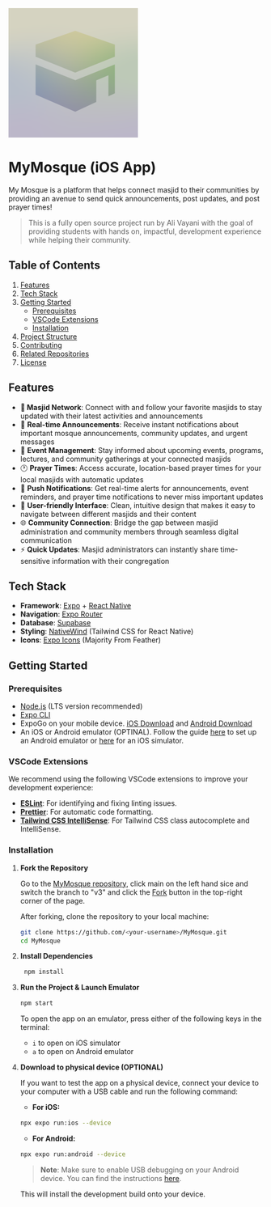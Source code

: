 ![MyMosque Logo](https://github.com/ali-vayani/MyMosque/blob/v3/assets/images/icon.png)

# MyMosque (iOS App)

My Mosque is a platform that helps connect masjid to their communities by providing an avenue to send quick announcements, post updates, and post prayer times!

> This is a fully open source project run by Ali Vayani with the goal of providing students with hands on, impactful, development experience while helping their community.


## Table of Contents
1. [Features](#features)
2. [Tech Stack](#tech-stack)
3. [Getting Started](#getting-started)
   - [Prerequisites](#prerequisites)
   - [VSCode Extensions](#vscode-extensions)
   - [Installation](#installation)
4. [Project Structure](#project-structure)
5. [Contributing](#contributing)
6. [Related Repositories](#related-repositories)
7. [License](#license)

## Features
- **🕌 Masjid Network**: Connect with and follow your favorite masjids to stay updated with their latest activities and announcements
- 📢 **Real-time Announcements**: Receive instant notifications about important mosque announcements, community updates, and urgent messages
- 📅 **Event Management**: Stay informed about upcoming events, programs, lectures, and community gatherings at your connected masjids
- 🕐 **Prayer Times**: Access accurate, location-based prayer times for your local masjids with automatic updates
- 🔔 **Push Notifications**: Get real-time alerts for announcements, event reminders, and prayer time notifications to never miss important updates
- 📱 **User-friendly Interface**: Clean, intuitive design that makes it easy to navigate between different masjids and their content
- 🌐 **Community Connection**: Bridge the gap between masjid administration and community members through seamless digital communication
- ⚡ **Quick Updates**: Masjid administrators can instantly share time-sensitive information with their congregation

## Tech Stack
- **Framework**: [Expo](https://expo.dev/) + [React Native](https://reactnative.dev/)
- **Navigation**: [Expo Router](https://docs.expo.dev/router/introduction/)
- **Database**: [Supabase](https://supabase.com/)
- **Styling**: [NativeWind](https://www.nativewind.dev/) (Tailwind CSS for React Native)
- **Icons**: [Expo Icons](https://icons.expo.fyi/Index) (Majority From Feather)

## Getting Started

### Prerequisites

- [Node.js](https://nodejs.org/) (LTS version recommended)
- [Expo CLI](https://docs.expo.dev/get-started/installation/)
- ExpoGo on your mobile device. [iOS Download](https://apps.apple.com/us/app/expo-go/id982107779) and [Android Download](https://play.google.com/store/apps/details?id=host.exp.exponent&hl=en_US)
- An iOS or Android emulator (OPTINAL). Follow the guide [here](https://docs.expo.dev/workflow/android-studio-emulator/) to set up an Android emulator or [here](https://docs.expo.dev/workflow/ios-simulator/) for an iOS simulator.

### VSCode Extensions

We recommend using the following VSCode extensions to improve your development experience:

- **[ESLint](https://marketplace.visualstudio.com/items?itemName=dbaeumer.vscode-eslint)**: For identifying and fixing linting issues.
- **[Prettier](https://marketplace.visualstudio.com/items?itemName=esbenp.prettier-vscode)**: For automatic code formatting.
- **[Tailwind CSS IntelliSense](https://marketplace.visualstudio.com/items?itemName=bradlc.vscode-tailwindcss)**: For Tailwind CSS class autocomplete and IntelliSense.

### Installation

1. **Fork the Repository**

   Go to the [MyMosque repository](https://github.com/ali-vayani/MyMosque.git), click main on the left hand sice and switch the branch to "v3" and click the [Fork](https://github.com/ali-vayani/MyMosque.git) button in the top-right corner of the page.

   After forking, clone the repository to your local machine:

   ```sh
   git clone https://github.com/<your-username>/MyMosque.git
   cd MyMosque
   ```
2. **Install Dependencies**

   ```sh
    npm install
   ```
3. **Run the Project & Launch Emulator**
   ```sh
   npm start
   ```

   To open the app on an emulator, press either of the following keys in the terminal:

   - `i` to open on iOS simulator
   - `a` to open on Android emulator
  
   
4. **Download to physical device (OPTIONAL)**

   If you want to test the app on a physical device, connect your device to your computer
   with a USB cable and run the following command:

   - **For iOS:**

   ```sh
   npx expo run:ios --device
   ```

   - **For Android:**

   ```sh
   npx expo run:android --device
   ```

   > **Note**: Make sure to enable USB debugging on your Android device. You can find the instructions [here](https://developer.android.com/studio/debug/dev-options).

   This will install the development build onto your device.
